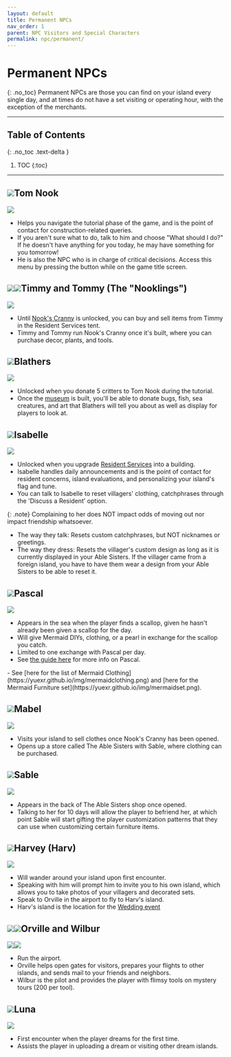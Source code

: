 ```yaml
---
layout: default
title: Permanent NPCs
nav_order: 1
parent: NPC Visitors and Special Characters
permalink: npc/permanent/
---
```


# Permanent NPCs
{: .no_toc}
Permanent NPCs are those you can find on your island every single day, and at times do not have a set visiting or operating hour, with the exception of the merchants. 

* * *
## Table of Contents
{: .no_toc .text-delta }

1. TOC
{:toc}
* * *

## <span><img src="https://alexislours.github.io/img/NpcIcon/rco.png" id="heading-icon"></span>Tom Nook
<div class="content">
    <img src="/acnhfaq/assets/NPCPortrait/rco.png">
    <div class="details">
    <ul>
        <li>Helps you navigate the tutorial phase of the game, and is the point of contact for construction-related queries.</li>
        <li>If you aren't sure what to do, talk to him and choose "What should I do?" If he doesn't have anything for you today, he may have something for you tomorrow!</li>
        <li>He is also the NPC who is in charge of critical decisions. Access this menu by pressing the <span class="icon-Minus"></span> button while on the game title screen.</li>
    </ul>
    </div>
</div>

## <span><img src="https://alexislours.github.io/img/NpcIcon/rcm.png" id="heading-icon"></span><span><img src="https://alexislours.github.io/img/NpcIcon/rct.png" id="heading-icon"></span>Timmy and Tommy (The "Nooklings")
<div class="content">
    <img src="/acnhfaq/assets/NPCPortrait/rctrcm.png">
    <div class="details">
    <ul>
        <li>Until <a href="/acnhfaq/unlocks#building-unlocks">Nook's Cranny</a> is unlocked, you can buy and sell items from Timmy in the Resident Services tent.</li>
        <li>Timmy and Tommy run Nook's Cranny once it's built, where you can purchase decor, plants, and tools.</li>
    </ul>
    </div>
</div>

## <span><img src="https://alexislours.github.io/img/NpcIcon/owl.png" id="heading-icon"></span>Blathers
<div class="content">
    <img src="/acnhfaq/assets/NPCPortrait/owl.png">
    <div class="details">
    <ul>
        <li>Unlocked when you donate 5 critters to Tom Nook during the tutorial.</li>
        <li>Once the <a href="/acnhfaq/unlocks#building-unlocks">museum</a> is built, you'll be able to donate bugs, fish, sea creatures, and art that Blathers will tell you about as well as display for players to look at. </li>
    </ul>
    </div>
</div>

## <span><img src="https://alexislours.github.io/img/NpcIcon/sza.png" id="heading-icon"></span>Isabelle
<div class="content">
    <img src="/acnhfaq/assets/NPCPortrait/sza.png">
    <div class="details">
    <ul>
        <li>Unlocked when you upgrade <a href="/acnhfaq/unlocks#building-unlocks">Resident Services</a> into a building.</li>
        <li>Isabelle handles daily announcements and is the point of contact for resident concerns, island evaluations, and personalizing your island's flag and tune.</li>
        <li>You can talk to Isabelle to reset villagers' clothing, catchphrases through the 'Discuss a Resident' option.</li>        
    </ul>
    </div>
</div>

{: .note}
Complaining to her does NOT impact odds of moving out nor impact friendship whatsoever.
- The way they talk: Resets custom catchphrases, but NOT nicknames or greetings.
- The way they dress: Resets the villager's custom design as long as it is currently displayed in your Able Sisters. If the villager came from a foreign island, you have to have them wear a design from your Able Sisters to be able to reset it.

## <span><img src="https://alexislours.github.io/img/NpcIcon/seo.png" id="heading-icon"></span>Pascal
<div class="content">
    <img src="/acnhfaq/assets/NPCPortrait/seo.png">
    <div class="details">
    <ul>
        <li>Appears in the sea when the player finds a scallop, given he hasn't already been given a scallop for the day.</li>
        <li>Will give Mermaid DIYs, clothing, or a pearl in exchange for the scallop you catch.</li>
        <li>Limited to one exchange with Pascal per day.</li>
        <li>See <a href="https://yuexr.github.io/img/pascal2.png">the guide here</a> for more info on Pascal.</li>
    </ul>
    </div>
</div>
- See [here for the list of Mermaid Clothing](https://yuexr.github.io/img/mermaidclothing.png) and [here for the Mermaid Furniture set](https://yuexr.github.io/img/mermaidset.png).

## <span><img src="https://alexislours.github.io/img/NpcIcon/hgh.png" id="heading-icon"></span>Mabel
<div class="content">
    <img src="/acnhfaq/assets/NPCPortrait/hgh.png">
    <div class="details">
    <ul>
        <li>Visits your island to sell clothes once Nook's Cranny has been opened.</li>
        <li>Opens up a store called The Able Sisters with Sable, where clothing can be purchased.</li>
    </ul>
    </div>
</div>

## <span><img src="https://alexislours.github.io/img/NpcIcon/hgs.png" id="heading-icon"></span>Sable
<div class="content">
    <img src="/acnhfaq/assets/NPCPortrait/hgs.png">
    <div class="details">
    <ul>
        <li>Appears in the back of The Able Sisters shop once opened.</li>
        <li>Talking to her for 10 days will allow the player to befriend her, at which point Sable will start gifting the player customization patterns that they can use when customizing certain furniture items.</li>
    </ul>
    </div>
</div>

## <span><img src="https://alexislours.github.io/img/NpcIcon/spn.png" id="heading-icon"></span>Harvey (Harv)
<div class="content">
    <img src="/acnhfaq/assets/NPCPortrait/spn.png">
    <div class="details">
    <ul>
        <li>Will wander around your island upon first encounter.</li>
        <li>Speaking with him will prompt him to invite you to his own island, which allows you to take photos of your villagers and decorated sets.</li>
        <li>Speak to Orville in the airport to fly to Harv's island.</li>
        <li>Harv's island is the location for the <a href="/acnhfaq/events#wedding-season">Wedding event</a></li>
    </ul>
    </div>
</div>

## <span><img src="https://alexislours.github.io/img/layout/SwkbdTextAreaIconDal^w.png" id="heading-icon"></span><span><img src="https://alexislours.github.io/img/NpcIcon/doc.png" id="heading-icon"></span>Orville and Wilbur
<div class="content">
    <img src="/acnhfaq/assets/NPCPortrait/dod.png"><img src="/acnhfaq/assets/NPCPortrait/doc.png">
    <div class="details">
    <ul>
        <li>Run the airport.</li>
        <li>Orville helps open gates for visitors, prepares your flights to other islands, and sends mail to your friends and neighbors.</li>
        <li>Wilbur is the pilot and provides the player with flimsy tools on mystery tours (200 <span class="icon-NM"></span> per tool).</li>
    </ul>
    </div>
</div>
 
## <span><img src="https://alexislours.github.io/img/NpcIcon/tap.png" id="heading-icon"></span>Luna
<div class="content">
    <img src="/acnhfaq/assets/NPCPortrait/tap.png">
    <div class="details">
    <ul>
        <li>First encounter when the player dreams for the first time.</li>
        <li>Assists the player in uploading a dream or visiting other dream islands.</li>
    </ul>
    </div>
</div>